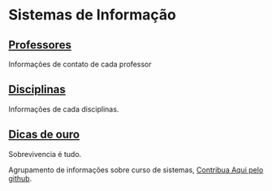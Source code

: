# Sistemas de Informação

## [Professores](/teachers.html)
Informações de contato de cada professor

## [Disciplinas](/courses.html)
Informações de cada disciplinas.

## [Dicas de ouro](/tips.html)
Sobrevivencia é tudo.


Agrupamento de informações sobre curso de sistemas, 
[Contribua Aqui pelo github](https://github.com/UNEB-SI/uneb-si.github.io).
